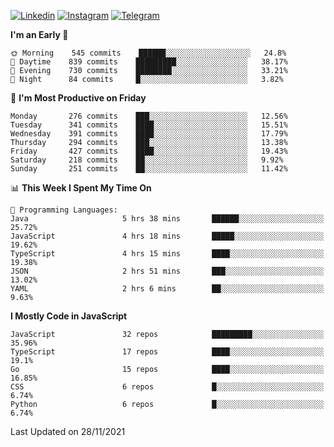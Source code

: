[![Linkedin](https://img.shields.io/badge/-Archie-blue?style=flat-square&labelColor=gray&logo=Linkedin&logoColor=white&link=https://www.linkedin.com/in/archisdi)](https://www.linkedin.com/in/archisdi)
[![Instagram](https://img.shields.io/badge/-@archisdi-orange?style=flat-square&labelColor=gray&logo=Instagram&logoColor=white&link=https://www.instagram.com/archisdi)](https://www.instagram.com/archisdi)
[![Telegram](https://img.shields.io/badge/-aai-informational?style=flat-square&labelColor=gray&logo=telegram&logoColor=white&link=https://t.me/archisdi)](https://t.me/archisdi)

<!--START_SECTION:waka-->
**I'm an Early 🐤** 

```text
🌞 Morning    545 commits    ██████░░░░░░░░░░░░░░░░░░░   24.8% 
🌆 Daytime    839 commits    █████████░░░░░░░░░░░░░░░░   38.17% 
🌃 Evening    730 commits    ████████░░░░░░░░░░░░░░░░░   33.21% 
🌙 Night      84 commits     █░░░░░░░░░░░░░░░░░░░░░░░░   3.82%

```
📅 **I'm Most Productive on Friday** 

```text
Monday       276 commits    ███░░░░░░░░░░░░░░░░░░░░░░   12.56% 
Tuesday      341 commits    ████░░░░░░░░░░░░░░░░░░░░░   15.51% 
Wednesday    391 commits    ████░░░░░░░░░░░░░░░░░░░░░   17.79% 
Thursday     294 commits    ███░░░░░░░░░░░░░░░░░░░░░░   13.38% 
Friday       427 commits    ████░░░░░░░░░░░░░░░░░░░░░   19.43% 
Saturday     218 commits    ██░░░░░░░░░░░░░░░░░░░░░░░   9.92% 
Sunday       251 commits    ██░░░░░░░░░░░░░░░░░░░░░░░   11.42%

```


📊 **This Week I Spent My Time On** 

```text
💬 Programming Languages: 
Java                     5 hrs 38 mins       ██████░░░░░░░░░░░░░░░░░░░   25.72% 
JavaScript               4 hrs 18 mins       █████░░░░░░░░░░░░░░░░░░░░   19.62% 
TypeScript               4 hrs 15 mins       ████░░░░░░░░░░░░░░░░░░░░░   19.38% 
JSON                     2 hrs 51 mins       ███░░░░░░░░░░░░░░░░░░░░░░   13.02% 
YAML                     2 hrs 6 mins        ██░░░░░░░░░░░░░░░░░░░░░░░   9.63%

```

**I Mostly Code in JavaScript** 

```text
JavaScript               32 repos            █████████░░░░░░░░░░░░░░░░   35.96% 
TypeScript               17 repos            ████░░░░░░░░░░░░░░░░░░░░░   19.1% 
Go                       15 repos            ████░░░░░░░░░░░░░░░░░░░░░   16.85% 
CSS                      6 repos             █░░░░░░░░░░░░░░░░░░░░░░░░   6.74% 
Python                   6 repos             █░░░░░░░░░░░░░░░░░░░░░░░░   6.74%

```



 Last Updated on 28/11/2021
<!--END_SECTION:waka-->